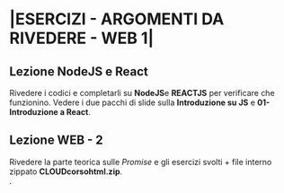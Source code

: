 # |ESERCIZI - ARGOMENTI DA RIVEDERE - WEB 1|
        
## Lezione NodeJS e React

Rivedere i codici e completarli su **NodeJS**e **REACTJS** per verificare che funzionino. Vedere i due pacchi di slide sulla **Introduzione su JS** e **01-Introduzione a React**.

## Lezione WEB - 2

Rivedere la parte teorica sulle *Promise* e gli esercizi svolti + file interno zippato **CLOUDcorsohtml.zip**.<br>.



